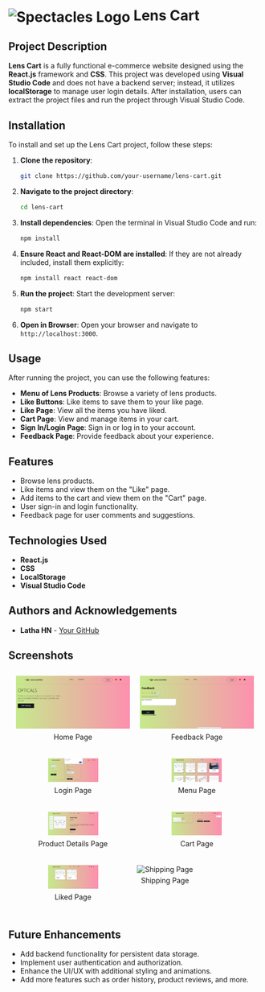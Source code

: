 # <img src="https://t3.ftcdn.net/jpg/03/38/40/94/360_F_338409482_YXUbGFqQyZKJuzUHS2DnjGZGaBMJSdcr.jpg" alt="Spectacles Logo" width="100" style="vertical-align: middle;"/> Lens Cart

## Project Description
**Lens Cart** is a fully functional e-commerce website designed using the **React.js** framework and **CSS**. This project was developed using **Visual Studio Code** and does not have a backend server; instead, it utilizes **localStorage** to manage user login details. After installation, users can extract the project files and run the project through Visual Studio Code.


## Installation
To install and set up the Lens Cart project, follow these steps:

1. **Clone the repository**:
    ```bash
    git clone https://github.com/your-username/lens-cart.git
    ```

2. **Navigate to the project directory**:
    ```bash
    cd lens-cart
    ```

3. **Install dependencies**:
    Open the terminal in Visual Studio Code and run:
    ```bash
    npm install
    ```

4. **Ensure React and React-DOM are installed**:
    If they are not already included, install them explicitly:
    ```bash
    npm install react react-dom
    ```

5. **Run the project**:
    Start the development server:
    ```bash
    npm start
    ```

6. **Open in Browser**:
    Open your browser and navigate to `http://localhost:3000`.

## Usage
After running the project, you can use the following features:

- **Menu of Lens Products**: Browse a variety of lens products.
- **Like Buttons**: Like items to save them to your like page.
- **Like Page**: View all the items you have liked.
- **Cart Page**: View and manage items in your cart.
- **Sign In/Login Page**: Sign in or log in to your account.
- **Feedback Page**: Provide feedback about your experience.

## Features
- Browse lens products.
- Like items and view them on the "Like" page.
- Add items to the cart and view them on the "Cart" page.
- User sign-in and login functionality.
- Feedback page for user comments and suggestions.

## Technologies Used
- **React.js**
- **CSS**
- **LocalStorage**
- **Visual Studio Code**


## Authors and Acknowledgements
- **Latha HN** - [Your GitHub](https://github.com/Latha56)

## Screenshots

<div style="display: flex; flex-wrap: wrap; justify-content: center;">
    <div style="margin: 10px; text-align: center; width: 45%;">
        <img src="screenshot/homepage.png" alt="Home Page" style="width: 100%;">
        <p style="margin-top: 5px; text-align: center;">Home Page</p>
    </div>
    <div style="margin: 10px; text-align: center; width: 45%;">
        <img src="screenshot/feedbackpage.png" alt="Feedback Page" style="width: 100%;">
        <p style="margin-top: 5px; text-align: center;">Feedback Page</p>
    </div> 
  <div style="margin: 10px; text-align: center;width: 45%;">
    <img src="screenshot/loginpage.png" alt="Login Page" style="width: 100px;">
    <p style="margin-top: 5px;text-align: center;">Login Page</p>
  </div>
  
  <div style="margin: 10px; text-align: center;width: 45%;">
    <img src="screenshot/menupage.png" alt="Menu Page" style="width: 100px;">
    <p style="margin-top: 5px;text-align: center;">Menu Page</p>
  </div>
  
  <div style="margin: 10px; text-align: center;width: 45%;">
    <img src="screenshot/productdetail.png" alt="Product Details Page" style="width: 100px;">
    <p style="margin-top: 5px;text-align: center;">Product Details Page</p>
  </div>
  
  <div style="margin: 10px; text-align: center;width: 45%;">
    <img src="screenshot/cartpage.png" alt="Cart Page" style="width: 100px;">
    <p style="margin-top: 5px;text-align: center;">Cart Page</p>
  </div>
  
  <div style="margin: 10px; text-align: center;">
    <img src="screenshot/likedimages.png" alt="Liked Page" style="width: 100px;">
    <p style="margin-top: 5px;text-align: center;">Liked Page</p>
  </div>
  
  <div style="margin: 10px; text-align: center;width: 45%;">
    <img src="screenshot/shippingpage.png" alt="Shipping Page" style="width: 100px;">
    <p style="margin-top: 5px;text-align: center;">Shipping Page</p>
  </div>
</div>
</div>

## Future Enhancements
- Add backend functionality for persistent data storage.
- Implement user authentication and authorization.
- Enhance the UI/UX with additional styling and animations.
- Add more features such as order history, product reviews, and more.
